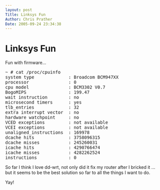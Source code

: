 ```yaml
---
layout: post
Title: Linksys Fun  
Author: Chris Prather
Date: 2005-09-24 23:34:38
---
```


# Linksys Fun
Fun with firmware...

<pre>
~ # cat /proc/cpuinfo
system type             : Broadcom BCM947XX
processor               : 0
cpu model               : BCM3302 V0.7
BogoMIPS                : 199.47
wait instruction        : no
microsecond timers      : yes
tlb_entries             : 32
extra interrupt vector  : no
hardware watchpoint     : no
VCED exceptions         : not available
VCEI exceptions         : not available
unaligned_instructions  : 169978
dcache hits             : 3758096315
dcache misses           : 245260031
icache hits             : 4290766474
icache misses           : 4282262524
instructions            : 0 
</pre>

So far I think I love dd-wrt, not only did it fix my router after I bricked it ... but it seems to be the best solution so far to all the things I want to do.

Yay!
